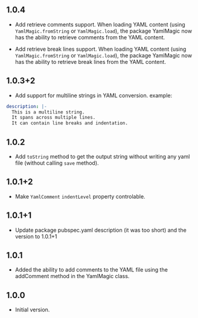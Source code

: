 ## 1.0.4

- Add retrieve comments support. When loading YAML content (using `YamlMagic.fromString` or `YamlMagic.load`), the package YamlMagic now has the ability to retrieve comments from the YAML content.

- Add retrieve break lines support. When loading YAML content (using `YamlMagic.fromString` or `YamlMagic.load`), the package YamlMagic now has the ability to retrieve break lines from the YAML content.

## 1.0.3+2

- Add support for multiline strings in YAML conversion. example:
```yaml
description: |-
  This is a multiline string.
  It spans across multiple lines.
  It can contain line breaks and indentation.
```

## 1.0.2

- Add `toString` method to get the output string without writing any yaml file (without calling `save` method).

## 1.0.1+2

- Make `YamlComment` `indentLevel` property controlable.

## 1.0.1+1

- Update package pubspec.yaml description (it was too short) and the version to 1.0.1+1

## 1.0.1

- Added the ability to add comments to the YAML file using the addComment method in the YamlMagic class.

## 1.0.0

- Initial version.
